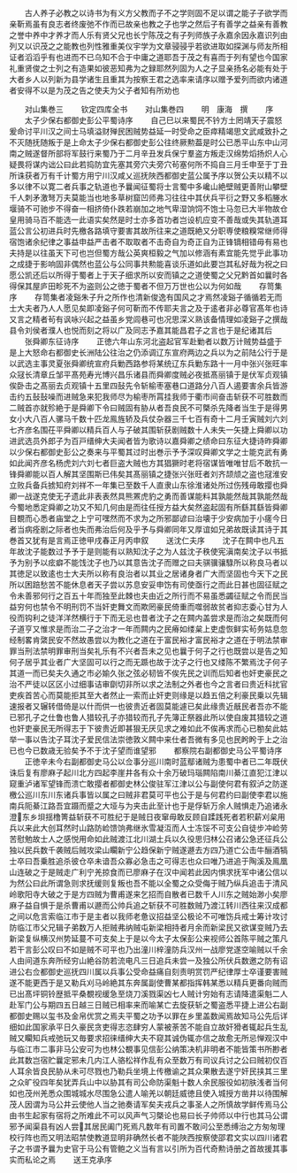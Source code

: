 <!-- { "loadSidebar": true } -->
　　古人养子必教之以诗书为有义方父教而子不之学则固不足以谓之能子子欲学而亲靳焉虽有良志者终废弛不作而已故亲也教之子也学之然后子有善学之益亲有善教之誉中养中才养才而人乐有贤父兄也长宁陈茂之有子列师族子永嘉余因永嘉识列由列又以识茂之之能教也列性雅重美仪宇学为文章骎骎乎若欲进取如探渊与师友所相证者滔滔乎有也进而不已乌知不合于中庸之道耶吾于茂之有喜而于列有望也今国家礼重贤俊之士列之有造果如彼恶知弗为之録耶然列固为人之子显亲扬名必能有处于大者乡人以列新为县学诸生且重其为按察王君之选率来请序以赠予爱列而欲内诸道者安得不以是为茂之告之使夫为父子者知有所劝也

　　对山集巻三
　　钦定四库全书
　　对山集巻四
　　明　康海　撰
　　序
　　太子少保右都御史彭公平蜀诗序
　　自己巳以来蜀民不钤方土罔靖天子震怒爰命讨平川汉之间士马填溢财殚民困贼势益延一时受命之臣瘁精竭思文武咸致扑之不灭随抚随叛于是上命太子少保右都御史彭公往终厥勲葢是时公已悉平山东中山河南之贼遂督所部将军鼓行来蜀乃于二月辛丑发兵保宁羣盗方叛走汉绵势熖扬炽人心疑畏将谋内诎公曰此若捣防宜先塞其旁穴夫旁穴茍塞何所不捣自三月壬申至于丁丑所诛获者万有千计蜀方用宁川汉咸乂巡抚陜西都御史蓝公属予序以贺公夫以精不以多以律不以寛二者兵事之轨道也予曩闻征蜀将士言蜀中多巉山絶壁贼更善附山攀壁千人刺矛激弩万夫莫能当也地多草树窟凹师弗习往往中其伏兵平衍之野又多稻塍水堰骑不可驰步不得奋一相挤倚仆跌若崩加之地气卑湿饷饲不饱士马忽已大半物故仓皇用骑马百不能选一此语实矣然是时士亦多首功者岂设机应变不善哉或失其轨道耳蓝公言公初进兵时先檄各路填守要害其故所往来之道既絶又分职専使粮糗常继师得宿饱诸余纪律之事益申益严击者不取取者不击奇自为奇正自为正锋镝相错毋有易也夫持是以往虽天下可也岂但蜀方哉公英爽桓毅之气加以修涵有素宜能先觉乎此事功之成捷于影响固非偶然也蓝公与公同事共勲能喜谈乐道如此要岂其私好哉为祝之曰愿公凯还后以所得于蜀者上于天子细求所以安而镇之之道使蜀之父兄黔首如曩时各得保其屋庐田畛死不为盗则公之徳于蜀者不但万万世也公以为何如哉
　　存笥集序
　　存笥集者凌谿朱子升之所作也清新俊逸有国风之才焉然凌谿子循循若无而士大夫者乃人人愿见矣即凌谿子何可靳而不传耶夫言之及于逺者非必尊官髙年也诗又言之精者茍有讽咏兴起之益虽乡党闾巷可也况思深义熟该备情理如凌谿子之撰哉县令刘侯者濮人也悦而刻之将以广及同志予嘉其能昌君子之言也于是纪诸其后
　　张舜卿东征诗序
　　正徳六年山东河北盗起官军赴勦者以数万计贼势益盛于是上大怒命右都御史长洲陆公往治之仍添调辽东宣府两边之兵以为之前陆公行于是以武选主事灵夏张舜卿统宣府兵勦西路参将某统辽东兵勦东路十一月中张兴张旺率众冦长清章丘邹平髙苑寿光博兴昌乐诸县而舜卿度贼必夜抵髙丽镇于是伏军贞观镇俟卧击之髙丽去贞观镇十五里四鼔先令斩榆枣塞巷口道路分八百人遏要害余兵皆游击约五鼔鼔噪而进贼急来犯我师尽为榆枣所罥挂我师于衢市间奋击斩获不可胜数而二贼首亦就殄絶于是舜卿下令曰贼固有胁从者吾良民不可槩杀先降者当生于是得男女小大八百人骡马千数十匹龙鳯旌轿及兵仗杂器三千七百有奇十二月壬寅贼刘六刘七齐彦名围茌平舜卿以精兵百人与子破其围斩获剧贼数十人未失一矢捷上舜卿以功进武选员外郎子为百戸缙绅大夫闻者皆为歌诗以嘉舜卿之绩命曰东征大捷诗昨舜卿以少保右都御史彭公之奏来与平蜀其过时出巻示予予深叹舜卿文学之士能克武有勇如此闻齐彦名杨虎刘六刘七者巨盗大贼也方其猖獗时老将宿谋皆唯唯甘后不敢抗一锋舜卿能以百人解其坚围斯已伟矣其髙丽镇之捷张兴张旺者刘齐颉颃之盗也冦淮安立败兵备兵掳知府刘祥不一年集已至数千人直隶山东徐淮诸处所过伤残毋敢撄也舜卿一战遂克使无孑遗此非表表然具熊罴虎豹之勇而善谋能料其孰能然哉其孰能然哉今蜀地悉定舜卿之功又不知几何由是而往任授方益大矣然盗起固有所繇其繇皆舜卿目覩而心悉者庙堂之上宁可嘿然而不求为之所邪鄙谚曰治壊于少安病加于小瘥今日者当病痊剧之际者也失而弗治后何及乎予与舜卿同年又厚谊如兄弟故既读其诗于其巻首又犹有是言焉正徳甲戌春正月丙申叙
　　送沈仁夫序
　　沈子在闗中也凡五年故沈子能数过予予于是则能有以熟知沈子之为人兹沈子秩使宪滇南矣沈子以书抵予为别予以痃癖不能饯沈子也乃以其意告沈子而赠之曰夫骐骥骧騄所以称良马者以其徳足以致逺也士大夫所以称有良治者以其业之居诸身者广大而坚固也今天下之民所以困踣愁苦不能休息者天子尝以苏息安妥申饬有司使亟行之而此日甚也固征赋之令未善邪何行之百五十年而独至此棘也夫由近之所行而不易虽悉蠲征赋之令而民当益穷何也禁令不明刑罚不当奸吏舞文而欺罔豪民倚重而噬弱故贫者抑志委心甘为人役而钩利之徒洋洋然横行于下而无忌也昔者沈子之在闗内盖尝求是而治之矣既而何子道亨又惟求是而治二子之治才一年而闗内之民瘠如缕枲上吏虚恢鲜实茍务姑息忽经制畧肯綮民安不然故愚尝以为教化之道在于富民裕才富民裕才之道在于明法禁审罪当刑法禁明罪审刑当矣礼乐有不兴者吾未之见也曩于何子之行也既尝以是告之知何子居乎其业者广大坚固可以行之而无踬也故于沈子之行也又缕陈不繁焉沈子何子其道一而已矣夫久通之市必媮久张之弦必韧皆不俟先民之训而后知者也奸吏豪民之治不严徒以区区小过细事诘审劘切非所以求之法制之外者也今之言者曰贵近科扰官吏疾首苦心而莫能拒其至大者然止一索而止奸吏则缘是以趋五倍之利豪民乗以先辑速报者又辗转借倚是以什而供一也彼贵近者固莫能遽已矣此缘贵近旤民者吾亦不能已邪孔子之仕鲁也鲁人猎较孔子亦猎较而孔子先簿正祭器此所以使自废其猎较之道也奸吏豪民无所得志于下彼贵近即甚狠无厌见求之难如此不俟再求而心已勌矣此姑举一事以告沈子耳沈子爱民信法崇徳敦义闗中来仕者吾微有多见也民盻盻于上之治已也今已数歳无验矣予不于沈子望而谁望邪
　　都察院右副都御史马公平蜀诗序
　　正徳辛未今右副都御史马公以佥事分巡川南时蓝鄢诸贼为患蜀中者已二年既伏诛后复有廖麻子起川北方四起李崖井各有众十余万破玛瑙闗陷南川綦江直犯江津以窥重泸诸军望锋而溃亡敢撄者都御史林公俊驻军江津以公与副使何君有叙泸之防遂檄公巡川东川东诸兵事皆以属之曰贼非君莫可平也公于是与何君约曰副使李君以施南兵阨綦江路吾宜蹑而蹙之大垭与为夹击此至计也于是俘斩万余人贼惧走乃追诸永澄东乡垻揺橹箐益斩获不可胜纪于是贼日夜窜毋敢反顾自蹂践死者若积薪刈枲用兵以来此大创耳然时山路防崄馈饷弗继氷雪凝沍而人士冻馁不可支公自徒步冲崄劳苦慰勉故士人之感悦用命如此贼渡江北川湖土兵以久役思归林公召诸公急还征兵公独以民兵数千袭贼后贼攻梁山矙新宁公趋保新宁贼遂遯去方四乃道亡公击牛酾酒犒士卒曰吾乗胜追杀彼仓卒未谙吾众寡必急击之可得志也众曰唯乃进追于陶溪及鳯凰山连破之于是贼走广利宁羌掠食而已廖麻子在汉中闻若此因内惧求抚军中诸公信以为然公曰此所谓急则求抚缓则复叛也吾不能以全蜀之众受侮于贼乃纵兵追击于清风岭歌阳寺大破之于是方四贼为曹甫遂来乞招而自散者已数千人川东之贼始渺小矣廖麻子益自惧于是杀曹甫以遯而公帅兵追之斩获不可胜数贼乃渡江转川西往来汉成都之间以危言索临江市于是主者以我师老惫议招益坚公极论不可唯饬兵戒士筹计攻讨防临江市父兄辑子弟数万人拒贼弗纳贼屯新梁相持者月余而新梁民又欲谋变贼乃去新梁复纵横汉州势延蔓不可支矣上于是以今太子太保彭公来视师公首陈平贼之策凡若干言彭公叹曰不如是贼不可平也乃出潼川梓潼防兵汉州一战廖党遂空喻贼以千余人由间道东奔所经穷山絶谷防若流电凡三日追兵未尝一及独公所伏兵数邀之防有诏进公右佥都御史巡抚四川属以兵事公受命益痛自刻责明赏罚严纪律厚士卒谨要害贼遂不能更西于是又勒兵刈马岭絶其东奔属副使曹某都指挥韩某悉以精兵更番向贼而已出髙坪铜铃歴抵平桑覩视缓急至烧刀溪戮渠凶七人贼计穷始有志请降遣渠魁二人赴军门公与期四五日越三日贼已相率来而喻某亡去旋获斩之蜀盗悉平捷上进公右副都御史赐以玺书及金帛优赏之焉夫平蜀之功予以罪在乡里盖数闻焉故知马公先后详细如此国家承平日久豪民贪吏得志恣肆穷人蒙被荼苦不能自立故奸猾者辄起兵生乱贼又矙知兵戒弛玩又毎要求招徕缙绅大夫不窥其诚伪辄亦信之故愈无所忌惮观汉中与临江市二事非马公安可为也林公覩事见信彭公纳策决机非明者不能皆策书所尠者此其数岂宿贮曩定邪未几内江人骆松祥作乱有众至数万有司议兵讨之公曰贼初仅百人耳余皆良民胁从未可尽戮也乃勒兵坐境上传檄谕之其众果散去遂宁奸民挟其三里之众旷役四年矣犹弄兵山中以胁其有司公命防渠魁十数人余民服役如初肤浅者当何如也茂州羌悉众围城城水尽围急公遣人喻羌以朝廷威徳且使入城授方凿井以待围解茂人因谓为马公井云使他人当之驰奏请军矣夫戎兵之事圣人之所慎故学鲜传焉马公由书生起家有宿将之所难此不可以风声气习槩论也易曰长子帅师以中行也其马公谓邪予闻渠县有凶人尝其居民阖门死焉凡数年有司置不敢问公至悉缚治之方匆匆理校行阵也而又明法昭禁使教道显明非确然长者不能陜西按察使邵君文实以四川诸君子之书谓予曩为史官于马公有管鲍之义当有言以引所为百代奇勲诗册之首故援其事实而私论之焉
　　送王克承序
